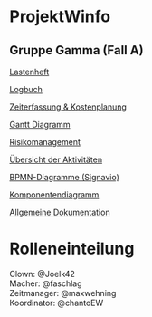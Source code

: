 # ProjektWinfo
## Gruppe Gamma (Fall A)

[Lastenheft](https://moodle.w-hs.de/pluginfile.php/485234/mod_resource/content/3/20240411_Lastenheft_DVProjektWinfo_SS2024_Autovermietung.pdf)  

[Logbuch](https://github.com/chantoEW/ProjektWinfo/issues)

[Zeiterfassung & Kostenplanung](https://w-hs.sciebo.de/f/312592459)   

[Gantt Diagramm](https://w-hs.sciebo.de/f/313560067)   

[Risikomanagement](https://github.com/chantoEW/ProjektWinfo/wiki/Dokumentation#risikoanalyse)   

[Übersicht der Aktivitäten](https://github.com/chantoEW/ProjektWinfo/issues/14)  

[BPMN-Diagramme (Signavio)](https://academic.signavio.com/p/explorer#)  

[Komponentendiagramm](https://github.com/chantoEW/ProjektWinfo/blob/main/Komponentendiagramm.drawio)

[Allgemeine Dokumentation](https://github.com/chantoEW/ProjektWinfo/wiki/Dokumentation)

# Rolleneinteilung

Clown: @Joelk42   
Macher: @faschlag  
Zeitmanager: @maxwehning  
Koordinator: @chantoEW  
